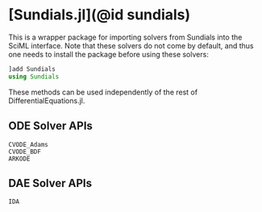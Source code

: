 # [Sundials.jl](@id sundials)

This is a wrapper package for importing solvers from Sundials into the SciML interface.
Note that these solvers do not come by default, and thus one needs to install
the package before using these solvers:

```julia
]add Sundials
using Sundials
```

These methods can be used independently of the rest of DifferentialEquations.jl.

## ODE Solver APIs

```@docs
CVODE_Adams
CVODE_BDF
ARKODE
```

## DAE Solver APIs

```@docs
IDA
```
